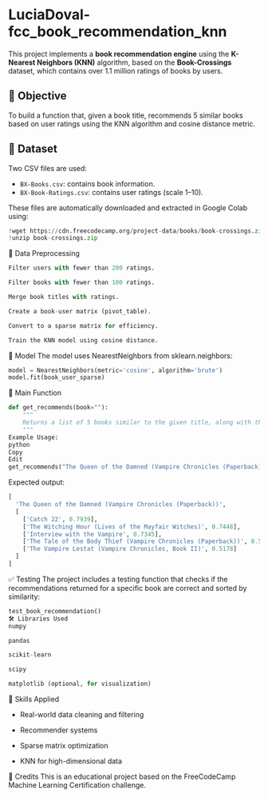 # LuciaDoval-fcc_book_recommendation_knn

This project implements a **book recommendation engine** using the **K-Nearest Neighbors (KNN)** algorithm, based on the **Book-Crossings** dataset, which contains over 1.1 million ratings of books by users.

## 🧠 Objective

To build a function that, given a book title, recommends 5 similar books based on user ratings using the KNN algorithm and cosine distance metric.

## 📁 Dataset

Two CSV files are used:

- `BX-Books.csv`: contains book information.
- `BX-Book-Ratings.csv`: contains user ratings (scale 1–10).

These files are automatically downloaded and extracted in Google Colab using:

```python
!wget https://cdn.freecodecamp.org/project-data/books/book-crossings.zip
!unzip book-crossings.zip
```
🧹 Data Preprocessing
```python
Filter users with fewer than 200 ratings.

Filter books with fewer than 100 ratings.

Merge book titles with ratings.

Create a book-user matrix (pivot_table).

Convert to a sparse matrix for efficiency.

Train the KNN model using cosine distance.
```

🧮 Model
The model uses NearestNeighbors from sklearn.neighbors:

```python
model = NearestNeighbors(metric='cosine', algorithm='brute')
model.fit(book_user_sparse)
```
🚀 Main Function
```python
def get_recommends(book=""):
    """
    Returns a list of 5 books similar to the given title, along with their distances.
    """
Example Usage:
python
Copy
Edit
get_recommends("The Queen of the Damned (Vampire Chronicles (Paperback))")
```
Expected output:

```python
[
  'The Queen of the Damned (Vampire Chronicles (Paperback))',
  [
    ['Catch 22', 0.7939],
    ['The Witching Hour (Lives of the Mayfair Witches)', 0.7448],
    ['Interview with the Vampire', 0.7345],
    ['The Tale of the Body Thief (Vampire Chronicles (Paperback))', 0.5376],
    ['The Vampire Lestat (Vampire Chronicles, Book II)', 0.5178]
  ]
]
```
✅ Testing
The project includes a testing function that checks if the recommendations returned for a specific book are correct and sorted by similarity:

```python
test_book_recommendation()
🛠 Libraries Used
numpy

pandas

scikit-learn

scipy

matplotlib (optional, for visualization)
```
🧠 Skills Applied
- Real-world data cleaning and filtering

- Recommender systems

- Sparse matrix optimization

- KNN for high-dimensional data

📎 Credits
This is an educational project based on the FreeCodeCamp Machine Learning Certification challenge.
